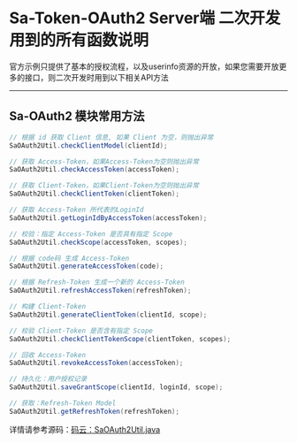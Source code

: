 # Sa-Token-OAuth2 Server端 二次开发用到的所有函数说明 

官方示例只提供了基本的授权流程，以及userinfo资源的开放，如果您需要开放更多的接口，则二次开发时用到以下相关API方法 

--- 

## Sa-OAuth2 模块常用方法

``` java
// 根据 id 获取 Client 信息, 如果 Client 为空，则抛出异常 
SaOAuth2Util.checkClientModel(clientId);

// 获取 Access-Token，如果Access-Token为空则抛出异常 
SaOAuth2Util.checkAccessToken(accessToken);

// 获取 Client-Token，如果Client-Token为空则抛出异常
SaOAuth2Util.checkClientToken(clientToken);

// 获取 Access-Token 所代表的LoginId
SaOAuth2Util.getLoginIdByAccessToken(accessToken);

// 校验：指定 Access-Token 是否具有指定 Scope
SaOAuth2Util.checkScope(accessToken, scopes);

// 根据 code码 生成 Access-Token 
SaOAuth2Util.generateAccessToken(code);

// 根据 Refresh-Token 生成一个新的 Access-Token
SaOAuth2Util.refreshAccessToken(refreshToken);

// 构建 Client-Token 
SaOAuth2Util.generateClientToken(clientId, scope);

// 校验 Client-Token 是否含有指定 Scope 
SaOAuth2Util.checkClientTokenScope(clientToken, scopes);

// 回收 Access-Token 
SaOAuth2Util.revokeAccessToken(accessToken);

// 持久化：用户授权记录 
SaOAuth2Util.saveGrantScope(clientId, loginId, scope);

// 获取：Refresh-Token Model
SaOAuth2Util.getRefreshToken(refreshToken);
```

详情请参考源码：[码云：SaOAuth2Util.java](https://gitee.com/dromara/sa-token/blob/master/sa-token-plugin/sa-token-oauth2/src/main/java/cn/dev33/satoken/oauth2/logic/SaOAuth2Util.java)


